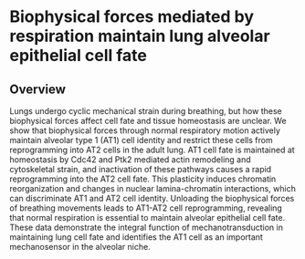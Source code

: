# Biophysical forces mediated by respiration maintain lung alveolar epithelial cell fate

## Overview
Lungs undergo cyclic mechanical strain during breathing, but how these biophysical forces affect cell fate and tissue homeostasis are unclear. We show that biophysical forces through normal respiratory motion actively maintain alveolar type 1 (AT1) cell identity and restrict these cells from reprogramming into AT2 cells in the adult lung. AT1 cell fate is maintained at homeostasis by Cdc42 and Ptk2 mediated actin remodeling and cytoskeletal strain, and inactivation of these pathways causes a rapid reprogramming into the AT2 cell fate. This plasticity induces chromatin reorganization and changes in nuclear lamina-chromatin interactions, which can discriminate AT1 and AT2 cell identity. Unloading the biophysical forces of breathing movements leads to AT1-AT2 cell reprogramming, revealing that normal respiration is essential to maintain alveolar epithelial cell fate. These data demonstrate the integral function of mechanotransduction in maintaining lung cell fate and identifies the AT1 cell as an important mechanosensor in the alveolar niche.   
